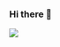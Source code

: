 ### Hi there 👋

<!--
**chaeanna/chaeanna** is a ✨ _special_ ✨ repository because its `README.md` (this file) appears on your GitHub profile.

Here are some ideas to get you started:

- 🔭 I’m currently working on ...
- 🌱 I’m currently learning ...
- 👯 I’m looking to collaborate on ...
- 🤔 I’m looking for help with ...
- 💬 Ask me about ...
- 📫 How to reach me: ...
- 😄 Pronouns: ...
- ⚡ Fun fact: ...
-->
<a href="http://www.w3.org/2000/svg" target="_blank"><img src="https://img.shields.io/badge/FFFFFF?style=plastic&logo=tistory&logoColor=000000"/></a>
